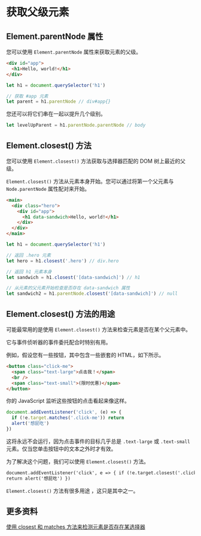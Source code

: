 # 获取父级元素

## Element.parentNode 属性

您可以使用 `Element.parentNode` 属性来获取元素的父级。

```html
<div id="app">
  <h1>Hello, world!</h1>
</div>
```

```js
let h1 = document.querySelector('h1')

// 获取 #app 元素
let parent = h1.parentNode // div#app{}
```

您还可以将它们串在一起以提升几个级别。

```js
let levelUpParent = h1.parentNode.parentNode // body
```

## Element.closest() 方法

您可以使用 `Element.closest()` 方法获取与选择器匹配的 DOM 树上最近的父级。

`Element.closest()` 方法从元素本身开始。您可以通过将第一个父元素与 `Node.parentNode` 属性配对来开始。

```html
<main>
  <div class="hero">
    <div id="app">
      <h1 data-sandwich>Hello, world!</h1>
    </div>
  </div>
</main>
```

```js
let h1 = document.querySelector('h1')

// 返回 .hero 元素
let hero = h1.closest('.hero') // div.hero

// 返回 h1 元素本身
let sandwich = h1.closest('[data-sandwich]') // h1

// 从元素的父元素开始检查是否存在 data-sandwich 属性
let sandwich2 = h1.parentNode.closest('[data-sandwich]') // null
```

## Element.closest() 方法的用途

可能最常用的是使用 `Element.closest()` 方法来检查元素是否在某个父元素中。

它与事件侦听器的事件委托配合时特别有用。

例如，假设您有一些按钮，其中包含一些嵌套的 HTML，如下所示。

```html
<button class="click-me">
  <span class="text-large">点击我！</span>
  <br />
  <span class="text-small">(限时优惠)</span>
</button>
```

你的 JavaScript 监听这些按钮的点击看起来像这样。

```js
document.addEventListener('click', (e) => {
  if (!e.target.matches('.click-me')) return
  alert('想屁吃')
})
```

这将永远不会运行，因为点击事件的目标几乎总是 `.text-large` 或 `.text-small` 元素。仅当您单击按钮中的文本之外时才有效。

为了解决这个问题，我们可以使用 `Element.closest()` 方法。

```html
document.addEventListener('click', e => { if (!e.target.closest('.click-me'))
return alert('想屁吃') })
```

`Element.closest()` 方法有很多用途 ，这只是其中之一。

## 更多资料

[使用 closest 和 matches 方法来检测元素是否存在某选择器](https://github.com/lio-zero/blog/blob/master/DOM/%E4%BD%BF%E7%94%A8%20closest%20%E5%92%8C%20matches%20%E6%96%B9%E6%B3%95%E6%9D%A5%E6%A3%80%E6%B5%8B%E5%85%83%E7%B4%A0%E6%98%AF%E5%90%A6%E5%AD%98%E5%9C%A8%E6%9F%90%E9%80%89%E6%8B%A9%E5%99%A8.md)
